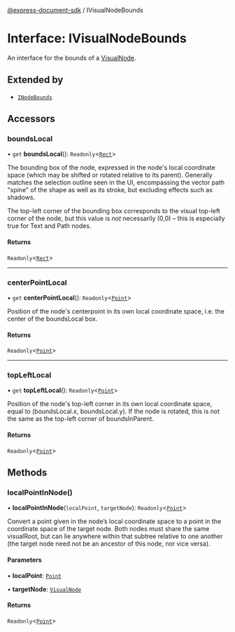 [@express-document-sdk](../overview.md) / IVisualNodeBounds

# Interface: IVisualNodeBounds

An interface for the bounds of a [VisualNode](../classes/VisualNode.md).

## Extended by

-   [`INodeBounds`](i-node-bounds.md)

## Accessors

### boundsLocal

• `get` **boundsLocal**(): `Readonly`<[`Rect`](Rect.md)\>

The bounding box of the node, expressed in the node's local coordinate space (which may be shifted or rotated
relative to its parent). Generally matches the selection outline seen in the UI, encompassing the vector path
"spine" of the shape as well as its stroke, but excluding effects such as shadows.

The top-left corner of the bounding box corresponds to the visual top-left corner of the node, but this value is
*not* necessarily (0,0) – this is especially true for Text and Path nodes.

#### Returns

`Readonly`<[`Rect`](Rect.md)\>

---

### centerPointLocal

• `get` **centerPointLocal**(): `Readonly`<[`Point`](Point.md)\>

Position of the node's centerpoint in its own local coordinate space, i.e. the center of the boundsLocal box.

#### Returns

`Readonly`<[`Point`](Point.md)\>

---

### topLeftLocal

• `get` **topLeftLocal**(): `Readonly`<[`Point`](Point.md)\>

Position of the node's top-left corner in its own local coordinate space, equal to (boundsLocal.x,
boundsLocal.y). If the node is rotated, this is not the same as the top-left corner of
boundsInParent.

#### Returns

`Readonly`<[`Point`](Point.md)\>

## Methods

### localPointInNode()

• **localPointInNode**(`localPoint`, `targetNode`): `Readonly`<[`Point`](Point.md)\>

Convert a point given in the node’s local coordinate space to a point in the coordinate space of the target node.
Both nodes must share the same visualRoot, but can lie anywhere within that subtree relative to one
another (the target node need not be an ancestor of this node, nor vice versa).

#### Parameters

• **localPoint**: [`Point`](Point.md)

• **targetNode**: [`VisualNode`](../classes/VisualNode.md)

#### Returns

`Readonly`<[`Point`](Point.md)\>
